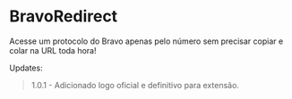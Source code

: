 # BravoRedirect
Acesse um protocolo do Bravo apenas pelo número sem precisar copiar e colar na URL toda hora!

Updates:
> 1.0.1 - Adicionado logo oficial e definitivo para extensão.